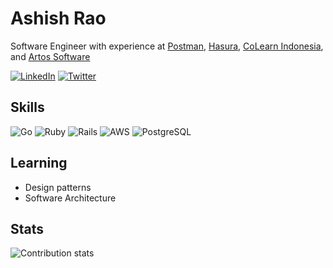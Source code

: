 # Ashish Rao

Software Engineer with experience at [Postman](https://www.postman.com), [Hasura](https://hasura.io), [CoLearn Indonesia](https://colearn.id), and [Artos Software](https://www.linkedin.com/company/artos-software-inc/)

[![LinkedIn](https://img.shields.io/badge/LinkedIn-Ashish%20Rao-0077B5?style=flat-square&logo=linkedin)](https://linkedin.com/in/that-ashish-rao)
[![Twitter](https://img.shields.io/badge/Twitter-@__ashishrao-1DA1F2?style=flat-square&logo=twitter&logoColor=white)](https://twitter.com/_ashishrao)

## Skills
![Go](https://img.shields.io/badge/Go-00ADD8?style=flat-square&logo=go&logoColor=white)
![Ruby](https://img.shields.io/badge/Ruby-CC342D?style=flat-square&logo=ruby&logoColor=white)
![Rails](https://img.shields.io/badge/Rails-CC0000?style=flat-square&logo=ruby-on-rails&logoColor=white)
![AWS](https://img.shields.io/badge/AWS-FF9900?style=flat-square&logo=amazon-aws&logoColor=white)
![PostgreSQL](https://img.shields.io/badge/PostgreSQL-316192?style=flat-square&logo=postgresql&logoColor=white)

## Learning
- Design patterns
- Software Architecture

## Stats
![Contribution stats](https://github-readme-stats.vercel.app/api?username=ashishra0&show_icons=true&hide_title=true&count_private=true&include_all_commits=true&count_private=true&hide=stars&hide_border=true)
